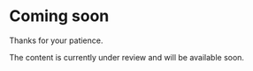 # Coming soon

Thanks for your patience.

The content is currently under review and will be available soon.